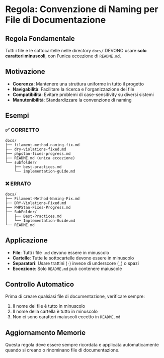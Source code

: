 # Regola: Convenzione di Naming per File di Documentazione

## Regola Fondamentale
Tutti i file e le sottocartelle nelle directory `docs/` DEVONO usare **solo caratteri minuscoli**, con l'unica eccezione di `README.md`.

## Motivazione
- **Coerenza**: Mantenere una struttura uniforme in tutto il progetto
- **Navigabilità**: Facilitare la ricerca e l'organizzazione dei file
- **Compatibilità**: Evitare problemi di case-sensitivity su diversi sistemi
- **Manutenibilità**: Standardizzare la convenzione di naming

## Esempi

### ✅ CORRETTO
```
docs/
├── filament-method-naming-fix.md
├── dry-violations-fixed.md
├── phpstan-fixes-progress.md
├── README.md (unica eccezione)
└── subfolder/
    ├── best-practices.md
    └── implementation-guide.md
```

### ❌ ERRATO
```
docs/
├── Filament-Method-Naming-Fix.md
├── DRY-Violations-Fixed.md
├── PHPStan-Fixes-Progress.md
├── SubFolder/
│   ├── Best-Practices.md
│   └── Implementation-Guide.md
└── README.md
```

## Applicazione
- **File**: Tutti i file `.md` devono essere in minuscolo
- **Cartelle**: Tutte le sottocartelle devono essere in minuscolo
- **Separatori**: Usare trattini (`-`) invece di underscore (`_`) o spazi
- **Eccezione**: Solo `README.md` può contenere maiuscole

## Controllo Automatico
Prima di creare qualsiasi file di documentazione, verificare sempre:
1. Il nome del file è tutto in minuscolo
2. Il nome della cartella è tutto in minuscolo
3. Non ci sono caratteri maiuscoli eccetto in `README.md`

## Aggiornamento Memorie
Questa regola deve essere sempre ricordata e applicata automaticamente quando si creano o rinominano file di documentazione. 